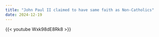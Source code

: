 ```yaml
---
title: "John Paul II claimed to have same faith as Non-Catholics"
date: 2024-12-19
---
```


{{< youtube Wxk98dE8Rk8 >}}
